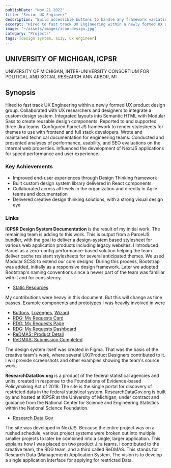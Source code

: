 ```yaml
---
publishDate: "Nov 21 2022"
title: "Senior UX Engineer"
description: "Build accessible buttons to handle any framework variation"
excerpt: "Hired to fast track UX Engineering within a newly formed UX design group. Integrated layouts into Semantic HTML with Modular Sass to create reusable design components."
image: "~/assets/images/icon-design.jpg"
category: "Projects"
tags: [design system, a11y, ux engineer]
---
```


## UNIVERSITY OF MICHIGAN, ICPSR

UNIVERSITY OF MICHIGAN,
INTER-UNIVERSITY CONSORTIUM FOR POLITICAL AND SOCIAL RESEARCH
ANN ARBOR, MI

## Synopsis

Hired to fast track UX Engineering within a newly formed UX product design group. Collaborated with UX researchers and designers to integrate a custom design system. Integrated layouts into Semantic HTML with Modular Sass to create reusable design components. Reported to and supported three Jira teams. Configured Parcel JS framework to render stylesheets for themes to use with frontend and full stack developers. Wrote and maintained technical documentation for engineering teams. Conducted and presented analyses of performance, usability, and SEO evaluations on the internal web properties. Influenced the development of NextJS applications for speed performance and user experience.

### Key Achievements

- Improved end-user experiences through Design Thinking framework
- Built custom design system library delivered in React components
- Collaborated across all levels in the organization and directly in Agile teams and documentation
- Delivered creative design thinking solutions, with a strong visual design eye

### Links

**ICPSR Design System Documentation** is the result of my initial work. The remaining team is adding to this work. This is output from a ParcelJS bundler, with the goal to deliver a design-system based stylesheet for various web application products including legacy websites. I introduced Parcel as a zero-config performance-based solution helping the team deliver cache resistant stylesheets for several anticipated themes. We used Modular SCSS to extend our core designs. During this process, Bootstrap was added, initially as a responsive design framework. Later we adopted Bootstrap's naming conventions since a newer part of the team was familiar with it and for consistency.

- [Static Resources](https://static.dev.icpsr.umich.edu/static/docs/index.html)

My contributions were heavy in this document. But this will change as time passes. Example components and prototypes I was heavily involved in were

- [Buttons](https://static.dev.icpsr.umich.edu/static/docs/components/buttons/), [Lozenges](https://static.dev.icpsr.umich.edu/static/docs/components/lozenges/), [Wizard](https://static.dev.icpsr.umich.edu/static/docs/components/wizard/)
- [RDG: My Requests Card](https://static.dev.icpsr.umich.edu/static/docs/mocks/rdg/rdg-cart-datafiles/)
- [RDG: My Requests Page](https://static.dev.icpsr.umich.edu/static/docs/mocks/rdg/rdg-cart-instructions/)
- [RDG: My Requests Dashboard](https://static.dev.icpsr.umich.edu/static/docs/mocks/rdg/rdg-cart-dashboard/)
- [ReDMAS: Product Detail](https://static.dev.icpsr.umich.edu/static/mocks/rdg/product-detail.html)
- [ReDMAS: Submission Completed](https://static.dev.icpsr.umich.edu/static/docs/mocks/rdg/redmas-complete/)

The design system itself was created in Figma. That was the basis of the creative team's work, where several UX/Product Designers contributed to it. I will provide screenshots and other examples showing the team's source work.

**ResearchDataGov.org** is a product of the federal statistical agencies and units, created in response to the Foundations of Evidence-based Policymaking Act of 2018. The site is the single portal for discovery of restricted data in the federal statistical system. ResearchDataGov.org is built by and hosted at ICPSR at the University of Michigan, under contract and guidance from the National Center for Science and Engineering Statistics within the National Science Foundation.

- [Research Data Gov](https://rdg-ui-rdg-uat.apps.cluster0.ocp.icpsr.umich.edu/)

The site was developed in NextJS. Because the entire project was on a rushed schedule, various project systems were broken out into multiple smaller projects to later be combined into a single, larger application. This explains how I was placed on two product Jira teams. I contributed to the creative team, the RDG team, and a third called ReDMAS. This stands for Research Data (Management) Application System. The vision is to develop a single application interface for applying for restricted Data.
